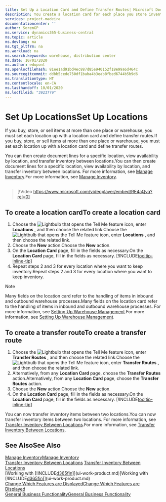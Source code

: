 ```yaml
---
title: Set Up a Location Card and Define Transfer Routes| Microsoft Docs
description: You create a location card for each place you store inventory items, for example, a warehouse or distribution centre, and set up routes to transfer items between locations.
services: project-madeira
documentationcenter: ''
author: SorenGP
ms.service: dynamics365-business-central
ms.topic: article
ms.devlang: na
ms.tgt_pltfrm: na
ms.workload: na
ms.search.keywords: warehouse, distribution center
ms.date: 10/01/2020
ms.author: edupont
ms.openlocfilehash: 81ee1ad91bd4ec887d85e940152f18e99a6d464c
ms.sourcegitcommit: ddbb5cede750df1baba4b3eab8fbed6744b5b9d6
ms.translationtype: HT
ms.contentlocale: en-CA
ms.lasthandoff: 10/01/2020
ms.locfileid: "3923779"
---
```

# <a name="set-up-locations"></a><span data-ttu-id="11dfe-103">Set Up Locations</span><span class="sxs-lookup"><span data-stu-id="11dfe-103">Set Up Locations</span></span>
<span data-ttu-id="11dfe-104">If you buy, store, or sell items at more than one place or warehouse, you must set each location up with a location card and define transfer routes.</span><span class="sxs-lookup"><span data-stu-id="11dfe-104">If you buy, store, or sell items at more than one place or warehouse, you must set each location up with a location card and define transfer routes.</span></span>

<span data-ttu-id="11dfe-105">You can then create document lines for a specific location, view availability by location, and transfer inventory between locations.</span><span class="sxs-lookup"><span data-stu-id="11dfe-105">You can then create document lines for a specific location, view availability by location, and transfer inventory between locations.</span></span> <span data-ttu-id="11dfe-106">For more information, see [Manage Inventory](inventory-manage-inventory.md).</span><span class="sxs-lookup"><span data-stu-id="11dfe-106">For more information, see [Manage Inventory](inventory-manage-inventory.md).</span></span>
<br><br>  
  
> [!Video https://www.microsoft.com/videoplayer/embed/RE4aQvq?rel=0]

## <a name="to-create-a-location-card"></a><span data-ttu-id="11dfe-107">To create a location card</span><span class="sxs-lookup"><span data-stu-id="11dfe-107">To create a location card</span></span>
1. <span data-ttu-id="11dfe-108">Choose the ![Lightbulb that opens the Tell Me feature](media/ui-search/search_small.png "Tell me what you want to do") icon, enter **Locations** , and then choose the related link.</span><span class="sxs-lookup"><span data-stu-id="11dfe-108">Choose the ![Lightbulb that opens the Tell Me feature](media/ui-search/search_small.png "Tell me what you want to do") icon, enter **Locations** , and then choose the related link.</span></span>
2. <span data-ttu-id="11dfe-109">Choose the **New** action.</span><span class="sxs-lookup"><span data-stu-id="11dfe-109">Choose the **New** action.</span></span>
3. <span data-ttu-id="11dfe-110">On the **Location Card** page, fill in the fields as necessary.</span><span class="sxs-lookup"><span data-stu-id="11dfe-110">On the **Location Card** page, fill in the fields as necessary.</span></span> [!INCLUDE[tooltip-inline-tip](includes/tooltip-inline-tip_md.md)]
4. <span data-ttu-id="11dfe-111">Repeat steps 2 and 3 for every location where you want to keep inventory.</span><span class="sxs-lookup"><span data-stu-id="11dfe-111">Repeat steps 2 and 3 for every location where you want to keep inventory.</span></span>

> [!NOTE]  
> <span data-ttu-id="11dfe-112">Many fields on the location card refer to the handling of items in inbound and outbound warehouse processes.</span><span class="sxs-lookup"><span data-stu-id="11dfe-112">Many fields on the location card refer to the handling of items in inbound and outbound warehouse processes.</span></span> <span data-ttu-id="11dfe-113">For more information, see [Setting Up Warehouse Management](warehouse-setup-warehouse.md).</span><span class="sxs-lookup"><span data-stu-id="11dfe-113">For more information, see [Setting Up Warehouse Management](warehouse-setup-warehouse.md).</span></span>

## <a name="to-create-a-transfer-route"></a><span data-ttu-id="11dfe-114">To create a transfer route</span><span class="sxs-lookup"><span data-stu-id="11dfe-114">To create a transfer route</span></span>
1. <span data-ttu-id="11dfe-115">Choose the ![Lightbulb that opens the Tell Me feature](media/ui-search/search_small.png "Tell me what you want to do") icon, enter **Transfer Routes** , and then choose the related link.</span><span class="sxs-lookup"><span data-stu-id="11dfe-115">Choose the ![Lightbulb that opens the Tell Me feature](media/ui-search/search_small.png "Tell me what you want to do") icon, enter **Transfer Routes** , and then choose the related link.</span></span>
2. <span data-ttu-id="11dfe-116">Alternatively, from any **Location Card** page, choose the **Transfer Routes** action.</span><span class="sxs-lookup"><span data-stu-id="11dfe-116">Alternatively, from any **Location Card** page, choose the **Transfer Routes** action.</span></span>
3. <span data-ttu-id="11dfe-117">Choose the **New** action.</span><span class="sxs-lookup"><span data-stu-id="11dfe-117">Choose the **New** action.</span></span>
4. <span data-ttu-id="11dfe-118">On the **Location Card** page, fill in the fields as necessary.</span><span class="sxs-lookup"><span data-stu-id="11dfe-118">On the **Location Card** page, fill in the fields as necessary.</span></span> [!INCLUDE[tooltip-inline-tip](includes/tooltip-inline-tip_md.md)]

<span data-ttu-id="11dfe-119">You can now transfer inventory items between two locations.</span><span class="sxs-lookup"><span data-stu-id="11dfe-119">You can now transfer inventory items between two locations.</span></span> <span data-ttu-id="11dfe-120">For more information, see [Transfer Inventory Between Locations](inventory-how-transfer-between-locations.md).</span><span class="sxs-lookup"><span data-stu-id="11dfe-120">For more information, see [Transfer Inventory Between Locations](inventory-how-transfer-between-locations.md).</span></span>    

## <a name="see-also"></a><span data-ttu-id="11dfe-121">See Also</span><span class="sxs-lookup"><span data-stu-id="11dfe-121">See Also</span></span>
[<span data-ttu-id="11dfe-122">Manage Inventory</span><span class="sxs-lookup"><span data-stu-id="11dfe-122">Manage Inventory</span></span>](inventory-manage-inventory.md)  
<span data-ttu-id="11dfe-123">[Transfer Inventory Between Locations](inventory-how-transfer-between-locations.md)  </span><span class="sxs-lookup"><span data-stu-id="11dfe-123">[Transfer Inventory Between Locations](inventory-how-transfer-between-locations.md)  </span></span>  
<span data-ttu-id="11dfe-124">[Working with [!INCLUDE[d365fin](includes/d365fin_md.md)]](ui-work-product.md)</span><span class="sxs-lookup"><span data-stu-id="11dfe-124">[Working with [!INCLUDE[d365fin](includes/d365fin_md.md)]](ui-work-product.md)</span></span>  
[<span data-ttu-id="11dfe-125">Change Which Features are Displayed</span><span class="sxs-lookup"><span data-stu-id="11dfe-125">Change Which Features are Displayed</span></span>](ui-experiences.md)  
[<span data-ttu-id="11dfe-126">General Business Functionality</span><span class="sxs-lookup"><span data-stu-id="11dfe-126">General Business Functionality</span></span>](ui-across-business-areas.md)
